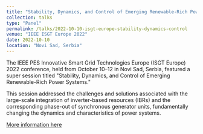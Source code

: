 ```yaml
---
title: "Stability, Dynamics, and Control of Emerging Renewable-Rich Power Systems"
collection: talks
type: "Panel"
permalink: /talks/2022-10-10-isgt-europe-stability-dynamics-control
venue: "IEEE ISGT Europe 2022"
date: 2022-10-10
location: "Novi Sad, Serbia"
---
```

The IEEE PES Innovative Smart Grid Technologies Europe (ISGT Europe) 2022 conference, held from October 10–12 in Novi Sad, Serbia, featured a super session titled "Stability, Dynamics, and Control of Emerging Renewable-Rich Power Systems." 

This session addressed the challenges and solutions associated with the large-scale integration of inverter-based resources (IBRs) and the corresponding phase-out of synchronous generator units, fundamentally changing the dynamics and characteristics of power systems.

[More information here](https://attend.ieee.org/isgt-europe-2022/super-sessions/)
